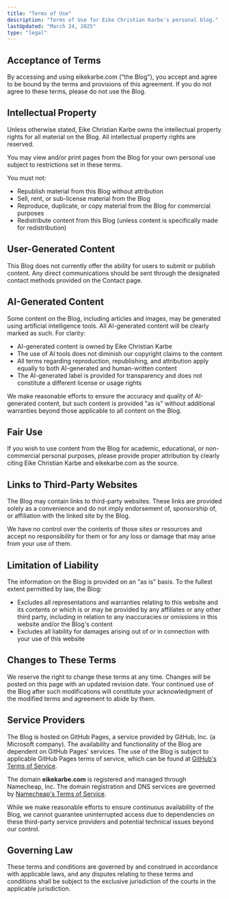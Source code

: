 ```yaml
---
title: "Terms of Use"
description: "Terms of Use for Eike Christian Karbe's personal blog."
lastUpdated: "March 24, 2025"
type: "legal"
---
```


## Acceptance of Terms

By accessing and using eikekarbe.com ("the Blog"), you accept and agree to be bound by the terms and provisions of this agreement. If you do not agree to these terms, please do not use the Blog.

## Intellectual Property

Unless otherwise stated, Eike Christian Karbe owns the intellectual property rights for all material on the Blog. All intellectual property rights are reserved.

You may view and/or print pages from the Blog for your own personal use subject to restrictions set in these terms.

You must not:

- Republish material from this Blog without attribution
- Sell, rent, or sub-license material from the Blog
- Reproduce, duplicate, or copy material from the Blog for commercial purposes
- Redistribute content from this Blog (unless content is specifically made for redistribution)

## User-Generated Content

This Blog does not currently offer the ability for users to submit or publish content. Any direct communications should be sent through the designated contact methods provided on the Contact page.

## AI-Generated Content

Some content on the Blog, including articles and images, may be generated using artificial intelligence tools. All AI-generated content will be clearly marked as such. For clarity:

- AI-generated content is owned by Eike Christian Karbe
- The use of AI tools does not diminish our copyright claims to the content
- All terms regarding reproduction, republishing, and attribution apply equally to both AI-generated and human-written content
- The AI-generated label is provided for transparency and does not constitute a different license or usage rights

We make reasonable efforts to ensure the accuracy and quality of AI-generated content, but such content is provided "as is" without additional warranties beyond those applicable to all content on the Blog.

## Fair Use

If you wish to use content from the Blog for academic, educational, or non-commercial personal purposes, please provide proper attribution by clearly citing Eike Christian Karbe and eikekarbe.com as the source.

## Links to Third-Party Websites

The Blog may contain links to third-party websites. These links are provided solely as a convenience and do not imply endorsement of, sponsorship of, or affiliation with the linked site by the Blog.

We have no control over the contents of those sites or resources and accept no responsibility for them or for any loss or damage that may arise from your use of them.

## Limitation of Liability

The information on the Blog is provided on an "as is" basis. To the fullest extent permitted by law, the Blog:

- Excludes all representations and warranties relating to this website and its contents or which is or may be provided by any affiliates or any other third party, including in relation to any inaccuracies or omissions in this website and/or the Blog's content
- Excludes all liability for damages arising out of or in connection with your use of this website

## Changes to These Terms

We reserve the right to change these terms at any time. Changes will be posted on this page with an updated revision date. Your continued use of the Blog after such modifications will constitute your acknowledgment of the modified terms and agreement to abide by them.

## Service Providers

The Blog is hosted on GitHub Pages, a service provided by GitHub, Inc. (a Microsoft company). The availability and functionality of the Blog are dependent on GitHub Pages' services. The use of the Blog is subject to applicable GitHub Pages terms of service, which can be found at [GitHub's Terms of Service](https://docs.github.com/en/site-policy/github-terms/github-terms-of-service).

The domain **eikekarbe.com** is registered and managed through Namecheap, Inc. The domain registration and DNS services are governed by [Namecheap's Terms of Service](https://www.namecheap.com/legal/general/terms-service/).

While we make reasonable efforts to ensure continuous availability of the Blog, we cannot guarantee uninterrupted access due to dependencies on these third-party service providers and potential technical issues beyond our control.

## Governing Law

These terms and conditions are governed by and construed in accordance with applicable laws, and any disputes relating to these terms and conditions shall be subject to the exclusive jurisdiction of the courts in the applicable jurisdiction.
